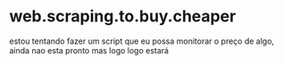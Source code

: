 # web.scraping.to.buy.cheaper
estou tentando fazer um script que eu possa monitorar o preço de algo, ainda nao esta pronto mas logo logo estará 
